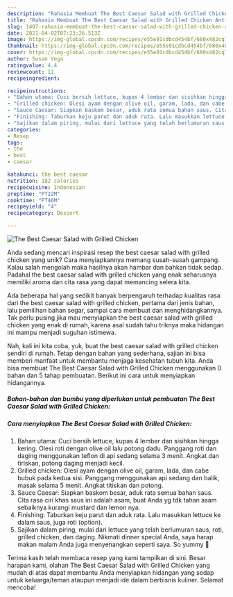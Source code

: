 ```yaml
---
description: "Rahasia Membuat The Best Caesar Salad with Grilled Chicken Anti Gagal"
title: "Rahasia Membuat The Best Caesar Salad with Grilled Chicken Anti Gagal"
slug: 1407-rahasia-membuat-the-best-caesar-salad-with-grilled-chicken-anti-gagal
date: 2021-04-02T07:23:26.513Z
image: https://img-global.cpcdn.com/recipes/e55e91cdbcd454bf/680x482cq70/the-best-caesar-salad-with-grilled-chicken-foto-resep-utama.jpg
thumbnail: https://img-global.cpcdn.com/recipes/e55e91cdbcd454bf/680x482cq70/the-best-caesar-salad-with-grilled-chicken-foto-resep-utama.jpg
cover: https://img-global.cpcdn.com/recipes/e55e91cdbcd454bf/680x482cq70/the-best-caesar-salad-with-grilled-chicken-foto-resep-utama.jpg
author: Susan Vega
ratingvalue: 4.4
reviewcount: 11
recipeingredient:

recipeinstructions:
- "Bahan utama: Cuci bersih lettuce, kupas 4 lembar dan sisihkan hingga kering. Olesi roti dengan olive oil lalu potong dadu. Panggang roti dan daging menggunakan teflon di api sedang selama 3 menit. Angkat dan tiriskan, potong daging menjadi kecil."
- "Grilled chicken: Olesi ayam dengan olive oil, garam, lada, dan cabe bubuk pada kedua sisi. Panggang menggunakan api sedang dan balik, masak selama 5 menit. Angkat titiskan dan potong."
- "Sauce Caesar: Siapkan baskom besar, aduk rata semua bahan saus. Cita rasa ciri khas saus ini adalah asam, buat Anda yg tdk tahan asam sebaiknya kurangi mustard dan lemon nya."
- "Finishing: Taburkan keju parut dan aduk rata. Lalu masukkan lettuce ke dalam saus, juga roti (option)."
- "Sajikan dalam piring, mulai dari lettuce yang telah berlumuran saus, roti, grilled chicken, dan daging. Nikmati dinner special Anda, saya harap makan malam Anda juga menyenangkan seperti saya. So yummy 🤤"
categories:
- Resep
tags:
- the
- best
- caesar

katakunci: the best caesar 
nutrition: 182 calories
recipecuisine: Indonesian
preptime: "PT22M"
cooktime: "PT46M"
recipeyield: "4"
recipecategory: Dessert

---
```



![The Best Caesar Salad with Grilled Chicken](https://img-global.cpcdn.com/recipes/e55e91cdbcd454bf/680x482cq70/the-best-caesar-salad-with-grilled-chicken-foto-resep-utama.jpg)

Anda sedang mencari inspirasi resep the best caesar salad with grilled chicken yang unik? Cara menyiapkannya memang susah-susah gampang. Kalau salah mengolah maka hasilnya akan hambar dan bahkan tidak sedap. Padahal the best caesar salad with grilled chicken yang enak seharusnya memiliki aroma dan cita rasa yang dapat memancing selera kita.

Ada beberapa hal yang sedikit banyak berpengaruh terhadap kualitas rasa dari the best caesar salad with grilled chicken, pertama dari jenis bahan, lalu pemilihan bahan segar, sampai cara membuat dan menghidangkannya. Tak perlu pusing jika mau menyiapkan the best caesar salad with grilled chicken yang enak di rumah, karena asal sudah tahu triknya maka hidangan ini mampu menjadi suguhan istimewa.




Nah, kali ini kita coba, yuk, buat the best caesar salad with grilled chicken sendiri di rumah. Tetap dengan bahan yang sederhana, sajian ini bisa memberi manfaat untuk membantu menjaga kesehatan tubuh kita. Anda bisa membuat The Best Caesar Salad with Grilled Chicken menggunakan 0 bahan dan 5 tahap pembuatan. Berikut ini cara untuk menyiapkan hidangannya.

<!--inarticleads1-->

##### Bahan-bahan dan bumbu yang diperlukan untuk pembuatan The Best Caesar Salad with Grilled Chicken:





<!--inarticleads2-->

##### Cara menyiapkan The Best Caesar Salad with Grilled Chicken:

1. Bahan utama: Cuci bersih lettuce, kupas 4 lembar dan sisihkan hingga kering. Olesi roti dengan olive oil lalu potong dadu. Panggang roti dan daging menggunakan teflon di api sedang selama 3 menit. Angkat dan tiriskan, potong daging menjadi kecil.
1. Grilled chicken: Olesi ayam dengan olive oil, garam, lada, dan cabe bubuk pada kedua sisi. Panggang menggunakan api sedang dan balik, masak selama 5 menit. Angkat titiskan dan potong.
1. Sauce Caesar: Siapkan baskom besar, aduk rata semua bahan saus. Cita rasa ciri khas saus ini adalah asam, buat Anda yg tdk tahan asam sebaiknya kurangi mustard dan lemon nya.
1. Finishing: Taburkan keju parut dan aduk rata. Lalu masukkan lettuce ke dalam saus, juga roti (option).
1. Sajikan dalam piring, mulai dari lettuce yang telah berlumuran saus, roti, grilled chicken, dan daging. Nikmati dinner special Anda, saya harap makan malam Anda juga menyenangkan seperti saya. So yummy 🤤




Terima kasih telah membaca resep yang kami tampilkan di sini. Besar harapan kami, olahan The Best Caesar Salad with Grilled Chicken yang mudah di atas dapat membantu Anda menyiapkan hidangan yang sedap untuk keluarga/teman ataupun menjadi ide dalam berbisnis kuliner. Selamat mencoba!
